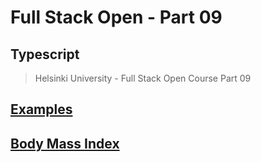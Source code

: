 # Full Stack Open - Part 09
## Typescript
> Helsinki University - Full Stack Open Course Part 09

## [Examples](./examples/)
## [Body Mass Index](./body_mass_index/)
